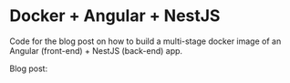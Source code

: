 # Docker + Angular + NestJS

Code for the blog post on how to build a multi-stage docker image of an Angular (front-end) + NestJS (back-end) app.

Blog post:
